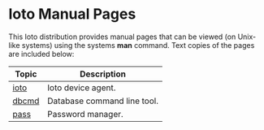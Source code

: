 # Ioto Manual Pages

This Ioto distribution provides manual pages that can be viewed (on Unix-like systems) using the systems **man** command. Text copies of the pages are included below:

| Topic | Description |
|-|-|
| [ioto](../man/ioto.html) | Ioto device agent. |
| [dbcmd](../man/dbcmd.html) | Database command line tool. |
| [pass](../man/pass.html) | Password manager. |
